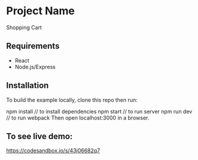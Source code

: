 # Project Name

Shopping Cart

## Requirements

- React
- Node.js/Express


## Installation 

To build the example locally, clone this repo then run:

npm install // to install dependencies
npm start // to run server
npm run dev // to run webpack
Then open localhost:3000 in a browser.


## To see live demo:

https://codesandbox.io/s/43j06682q7


